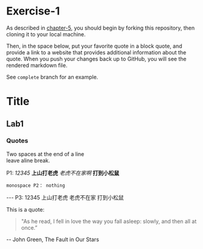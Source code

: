 # Exercise-1

As described in [chapter-5](https://info201-s17.github.io/book/introduction-to-git-and-github.html), you should begin by forking this repository, then cloning it to your local machine.

Then, in the space below, put your favorite quote in a block quote, and provide a link to a website that provides additional information about the quote. When you push your changes back up to GitHub, you will see the rendered markdown file.

See `complete` branch for an example.


# Title
## Lab1
### Quotes

Two spaces at the end of a line  
leave aline break.

P1: _12345_  __上山打老虎__  *老虎不在家啊*  **打到小松鼠**

`monospace P2： nothing`

--- P3: 12345
上山打老虎 老虎不在家
打到小松鼠

This is a quote:

> "As he read, I fell in love the way you fall asleep: slowly, and then all at once.”

-- John Green, The Fault in Our Stars
